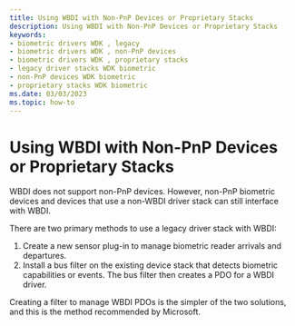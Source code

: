 ```yaml
---
title: Using WBDI with Non-PnP Devices or Proprietary Stacks
description: Using WBDI with Non-PnP Devices or Proprietary Stacks
keywords:
- biometric drivers WDK , legacy
- biometric drivers WDK , non-PnP devices
- biometric drivers WDK , proprietary stacks
- legacy driver stacks WDK biometric
- non-PnP devices WDK biometric
- proprietary stacks WDK biometric
ms.date: 03/03/2023
ms.topic: how-to
---
```


# Using WBDI with Non-PnP Devices or Proprietary Stacks

WBDI does not support non-PnP devices. However, non-PnP biometric devices and devices that use a non-WBDI driver stack can still interface with WBDI.

There are two primary methods to use a legacy driver stack with WBDI:

1. Create a new sensor plug-in to manage biometric reader arrivals and departures.
1. Install a bus filter on the existing device stack that detects biometric capabilities or events. The bus filter then creates a PDO for a WBDI driver.

Creating a filter to manage WBDI PDOs is the simpler of the two solutions, and this is the method recommended by Microsoft.
